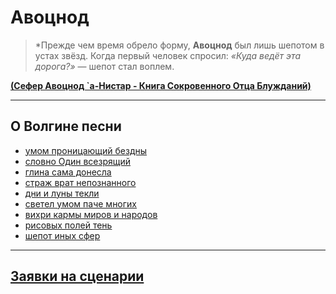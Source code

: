 # Авоцнод  

> *Прежде чем время обрело форму, **Авоцнод** был лишь шепотом в устах звёзд. Когда первый человек спросил: *«Куда ведёт эта дорога?»* — шепот стал воплем.  

**[(Сефер Авоцнод `а-Нистар - Книга Сокровенного Отца Блужданий)](about.md)**   

---

## О Волгине песни

- [умом проницающий бездны](volgin/gomer.md)
- [словно Один всезрящий](volgin/viking.md)
- [глина сама донесла](volgin/babylon.md)
- [страж врат непознанного](volgin/baghdad.md)
- [дни и луны текли](volgin/gilgamesh.md)
- [светел умом паче многих](volgin/demetrii.md)
- [вихри кармы миров и народов](volgin/india.md)
- [рисовых полей тень](volgin/tsi.md)
- [шепот иных сфер](volgin/sleep.md)

---

## [Заявки на сценарии](pitch/index.md)
